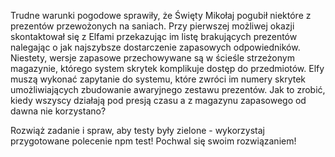 Trudne warunki pogodowe sprawiły, że Święty Mikołaj pogubił niektóre z prezentów przewożonych na saniach. Przy pierwszej możliwej okazji skontaktował się z Elfami przekazując im listę brakujących prezentów nalegając o jak najszybsze dostarczenie zapasowych odpowiedników. Niestety, wersje zapasowe przechowywane są w ścieśle strzeżonym magazynie, którego system skrytek komplikuje dostęp do przedmiotów. Elfy muszą wykonać zapytanie do systemu, które zwróci im numery skrytek umożliwiających zbudowanie awaryjnego zestawu prezentów. Jak to zrobić, kiedy wszyscy działają pod presją czasu a z magazynu zapasowego od dawna nie korzystano?

Rozwiąż zadanie i spraw, aby testy były zielone - wykorzystaj przygotowane polecenie npm test! Pochwal się swoim rozwiązaniem!